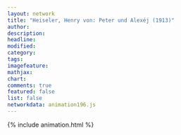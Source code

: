 ```yaml
---
layout: network
title: "Heiseler, Henry von: Peter und Alexéj (1913)"
author:
description:
headline:
modified:
category:
tags:
imagefeature: 
mathjax: 
chart: 
comments: true
featured: false
list: false
networkdata: animation196.js
---
```

{% include animation.html %}
